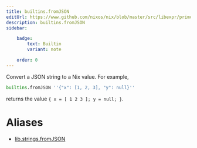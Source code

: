 ```yaml
---
title: builtins.fromJSON
editUrl: https://www.github.com/nixos/nix/blob/master/src/libexpr/primops.cc
description: builtins.fromJSON
sidebar:

    badge:
        text: Builtin
        variant: note

    order: 0
---
```


Convert a JSON string to a Nix value. For example,

```nix
builtins.fromJSON ''{"x": [1, 2, 3], "y": null}''
```

returns the value `{ x = [ 1 2 3 ]; y = null; }`.


# Aliases

- [lib.strings.fromJSON](./reference/lib/strings/lib-strings-fromJSON)



